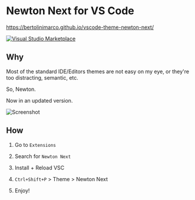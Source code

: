 # Newton Next for VS Code

https://bertolinimarco.github.io/vscode-theme-newton-next/

[![Visual Studio Marketplace](https://img.shields.io/vscode-marketplace/d/devberto.theme-newton-next.svg)]()

## Why

Most of the standard IDE/Editors themes are not easy on my eye, or they're too distracting, semantic, etc.

So, Newton.

Now in an updated version.

![Screenshot](https://raw.githubusercontent.com/bertolinimarco/vscode-theme-newton-next/screenshot.png)

## How

1. Go to `Extensions`

2. Search for `Newton Next`

3. Install + Reload VSC

4. `Ctrl+Shift+P` > Theme > Newton Next

5. Enjoy!
